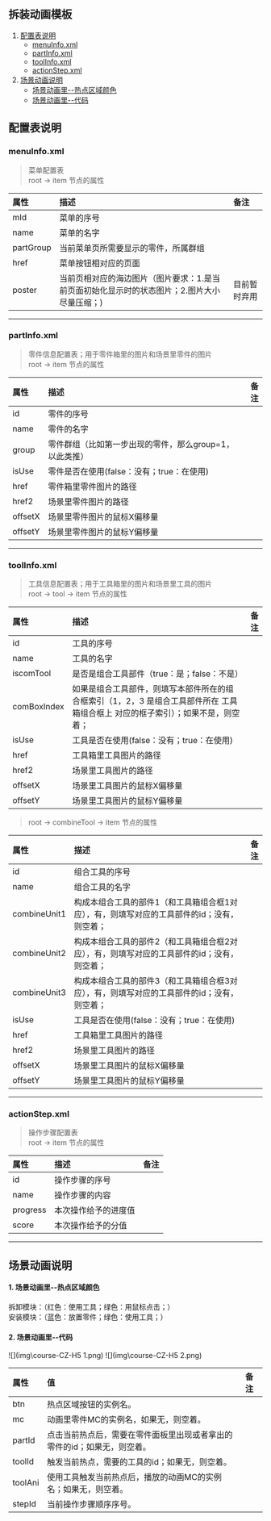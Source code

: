 ## 拆装动画模板
1. [配置表说明](#user-content-配置表说明) 
	- [menuInfo.xml](#user-content-menuinfoxml)
	- [partInfo.xml](#user-content-partinfoxml)
	- [toolInfo.xml](#user-content-toolinfoxml)
	- [actionStep.xml](#user-content-actionstepxml)
2. [场景动画说明](#user-content-场景动画说明)
	- [场景动画里--热点区域颜色](#user-content-1-场景动画里--热点区域颜色)
	- [场景动画里--代码](#user-content-2-场景动画里--代码)

## 配置表说明
### menuInfo.xml
> 菜单配置表  
> root → item 节点的属性

| 属性      | 描述                                                         | 备注         |
| :-------- | :----------------------------------------------------------- | :----------- |
| mId       | 菜单的序号                                                   |              |
| name      | 菜单的名字                                                   |              |
| partGroup | 当前菜单页所需要显示的零件，所属群组                         |              |
| href      | 菜单按钮相对应的页面                                         |              |
| poster    | 当前页相对应的海边图片（图片要求：1.是当前页面初始化显示时的状态图片；2.图片大小尽量压缩；) | 目前暂时弃用 |

***
### partInfo.xml
> 零件信息配置表；用于零件箱里的图片和场景里零件的图片  
> root → item 节点的属性

| 属性    | 描述                                                    | 备注 |
| :------ | :------------------------------------------------------ | ---: |
| id      | 零件的序号                                              |      |
| name    | 零件的名字                                              |      |
| group   | 零件群组（比如第一步出现的零件，那么group=1，以此类推） |      |
| isUse   | 零件是否在使用(false：没有；true：在使用)               |      |
| href    | 零件箱里零件图片的路径                                  |      |
| href2   | 场景里零件图片的路径                                    |      |
| offsetX | 场景里零件图片的鼠标X偏移量                             |      |
| offsetY | 场景里零件图片的鼠标Y偏移量                             |      |

***
### toolInfo.xml
> 工具信息配置表；用于工具箱里的图片和场景里工具的图片  
> root → tool → item 节点的属性

| 属性        | 描述                                                         | 备注 |
| :---------- | :----------------------------------------------------------- | ---: |
| id          | 工具的序号                                                   |      |
| name        | 工具的名字                                                   |      |
| iscomTool   | 是否是组合工具部件（true：是；false：不是）                  |      |
| comBoxIndex | 如果是组合工具部件，则填写本部件所在的组合框索引（1，2，3 是组合工具部件所在 工具箱组合框上 对应的框子索引）；如果不是，则空着； |      |
| isUse       | 工具是否在使用(false：没有；true：在使用)                    |      |
| href        | 工具箱里工具图片的路径                                       |      |
| href2       | 场景里工具图片的路径                                         |      |
| offsetX     | 场景里工具图片的鼠标X偏移量                                  |      |
| offsetY     | 场景里工具图片的鼠标Y偏移量                                  |      |

> root → combineTool → item 节点的属性

| 属性         | 描述                                                         | 备注 |
| :----------- | :----------------------------------------------------------- | ---: |
| id           | 组合工具的序号                                               |      |
| name         | 组合工具的名字                                               |      |
| combineUnit1 | 构成本组合工具的部件1（和工具箱组合框1对应），有，则填写对应的工具部件的id；没有，则空着； |      |
| combineUnit2 | 构成本组合工具的部件2（和工具箱组合框2对应），有，则填写对应的工具部件的id；没有，则空着； |      |
| combineUnit3 | 构成本组合工具的部件3（和工具箱组合框3对应），有，则填写对应的工具部件的id；没有，则空着； |      |
| isUse        | 工具是否在使用(false：没有；true：在使用)                    |      |
| href         | 工具箱里工具图片的路径                                       |      |
| href2        | 场景里工具图片的路径                                         |      |
| offsetX      | 场景里工具图片的鼠标X偏移量                                  |      |
| offsetY      | 场景里工具图片的鼠标Y偏移量                                  |      |

***
### actionStep.xml
> 操作步骤配置表  
> root → item 节点的属性

| 属性     | 描述                 | 备注 |
| :------- | :------------------- | :--- |
| id       | 操作步骤的序号       |      |
| name     | 操作步骤的内容       |      |
| progress | 本次操作给予的进度值 |      |
| score    | 本次操作给予的分值   |      |

***

## 场景动画说明
#### 1. 场景动画里--热点区域颜色
   拆卸模块：（红色：使用工具；绿色：用鼠标点击；）  
   安装模块：（蓝色：放置零件；绿色：使用工具；）  
#### 2. 场景动画里--代码
![](img\course-CZ-H5 1.png)
![](img\course-CZ-H5 2.png)

| 属性    | 值                                                           | 备注 |
| :------ | :----------------------------------------------------------- | :--- |
| btn     | 热点区域按钮的实例名。                                       |      |
| mc      | 动画里零件MC的实例名，如果无，则空着。                       |      |
| partId  | 点击当前热点后，需要在零件面板里出现或者拿出的零件的id；如果无，则空着。 |      |
| toolId  | 触发当前热点，需要的工具的id；如果无，则空着。               |      |
| toolAni | 使用工具触发当前热点后，播放的动画MC的实例名；如果无，则空着。 |      |
| stepId  | 当前操作步骤顺序序号。                                       |      |